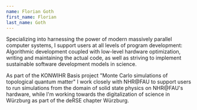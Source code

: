 ```yaml
---
name: Florian Goth
first_name: Florian
last_name: Goth
---
```


Specializing into harnessing the power of modern massively parallel computer systems, I support users at all levels of program development: Algorithmic development coupled with low-level hardware optimization, writing and maintaining the actual code, as well as striving to implement sustainable software development models in science.

As part of the KONWIHR Basis project "Monte Carlo simulations of topological quantum matter" I work closely with NHR@FAU to support users to run simulations from the domain of solid state physics on NHR@FAU's hardware, while I'm working towards the digitalization of science in Würzburg as part of the deRSE chapter Würzburg.